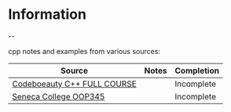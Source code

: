 # Information
--

cpp notes and examples from various sources:

| Source | Notes |Completion |
| ----------- | ----------- | ----------- |
| [Codeboeauty C++ FULL COURSE](https://youtu.be/GQp1zzTwrIg) |  | Incomplete |
| [Seneca College OOP345](https://ict.senecacollege.ca/~oop345/pages/content/index.html) |  | Incomplete |